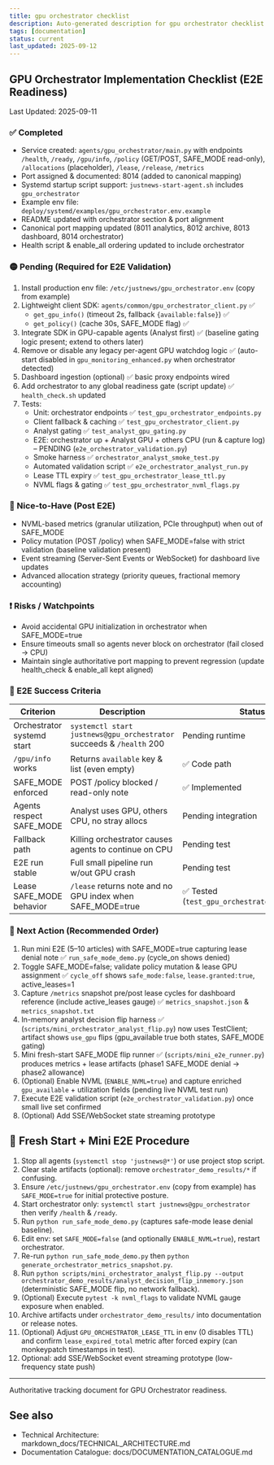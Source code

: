 ```yaml
---
title: gpu orchestrator checklist
description: Auto-generated description for gpu orchestrator checklist
tags: [documentation]
status: current
last_updated: 2025-09-12
---
```


## GPU Orchestrator Implementation Checklist (E2E Readiness)

Last Updated: 2025-09-11

### ✅ Completed
- Service created: `agents/gpu_orchestrator/main.py` with endpoints `/health`, `/ready`, `/gpu/info`, `/policy` (GET/POST, SAFE_MODE read-only), `/allocations` (placeholder), `/lease`, `/release`, `/metrics`
- Port assigned & documented: 8014 (added to canonical mapping)
- Systemd startup script support: `justnews-start-agent.sh` includes `gpu_orchestrator`
- Example env file: `deploy/systemd/examples/gpu_orchestrator.env.example`
- README updated with orchestrator section & port alignment
- Canonical port mapping updated (8011 analytics, 8012 archive, 8013 dashboard, 8014 orchestrator)
- Health script & enable_all ordering updated to include orchestrator

### 🟡 Pending (Required for E2E Validation)
1. Install production env file: `/etc/justnews/gpu_orchestrator.env` (copy from example)
2. Lightweight client SDK: `agents/common/gpu_orchestrator_client.py` ✅
   - `get_gpu_info()` (timeout 2s, fallback `{available:false}`) ✅
   - `get_policy()` (cache 30s, SAFE_MODE flag) ✅
3. Integrate SDK in GPU-capable agents (Analyst first) ✅ (baseline gating logic present; extend to others later)
4. Remove or disable any legacy per-agent GPU watchdog logic ✅ (auto-start disabled in `gpu_monitoring_enhanced.py` when orchestrator detected)
5. Dashboard ingestion (optional) ✅ basic proxy endpoints wired
6. Add orchestrator to any global readiness gate (script update) ✅ `health_check.sh` updated
7. Tests:
   - Unit: orchestrator endpoints ✅ `test_gpu_orchestrator_endpoints.py`
   - Client fallback & caching ✅ `test_gpu_orchestrator_client.py`
   - Analyst gating ✅ `test_analyst_gpu_gating.py`
   - E2E: orchestrator up + Analyst GPU + others CPU (run & capture log) – PENDING (`e2e_orchestrator_validation.py`)
   - Smoke harness ✅ `orchestrator_analyst_smoke_test.py`
   - Automated validation script ✅ `e2e_orchestrator_analyst_run.py`
   - Lease TTL expiry ✅ `test_gpu_orchestrator_lease_ttl.py`
   - NVML flags & gating ✅ `test_gpu_orchestrator_nvml_flags.py`

### 🔵 Nice-to-Have (Post E2E)
- NVML-based metrics (granular utilization, PCIe throughput) when out of SAFE_MODE
- Policy mutation (POST /policy) when SAFE_MODE=false with strict validation (baseline validation present)
- Event streaming (Server-Sent Events or WebSocket) for dashboard live updates
- Advanced allocation strategy (priority queues, fractional memory accounting)

### ❗ Risks / Watchpoints
- Avoid accidental GPU initialization in orchestrator when SAFE_MODE=true
- Ensure timeouts small so agents never block on orchestrator (fail closed → CPU)
- Maintain single authoritative port mapping to prevent regression (update health_check & enable_all kept aligned)

### 🧪 E2E Success Criteria
| Criterion | Description | Status |
|-----------|-------------|--------|
| Orchestrator systemd start | `systemctl start justnews@gpu_orchestrator` succeeds & `/health` 200 | Pending runtime
| `/gpu/info` works | Returns `available` key & list (even empty) | ✅ Code path
| SAFE_MODE enforced | POST /policy blocked / read-only note | ✅ Implemented
| Agents respect SAFE_MODE | Analyst uses GPU, others CPU, no stray allocs | Pending integration
| Fallback path | Killing orchestrator causes agents to continue on CPU | Pending test
| E2E run stable | Full small pipeline run w/out GPU crash | Pending test
| Lease SAFE_MODE behavior | `/lease` returns note and no GPU index when SAFE_MODE=true | ✅ Tested (`test_gpu_orchestrator_leasing.py`)

### 📌 Next Action (Recommended Order)
1. Run mini E2E (5–10 articles) with SAFE_MODE=true capturing lease denial note ✅ `run_safe_mode_demo.py` (cycle_on shows denied)
2. Toggle SAFE_MODE=false; validate policy mutation & lease GPU assignment ✅ `cycle_off` shows `safe_mode:false`, `lease.granted:true`, active_leases=1
3. Capture `/metrics` snapshot pre/post lease cycles for dashboard reference (include active_leases gauge) ✅ `metrics_snapshot.json` & `metrics_snapshot.txt`
4. In-memory analyst decision flip harness ✅ (`scripts/mini_orchestrator_analyst_flip.py`) now uses TestClient; artifact shows `use_gpu` flips (gpu_available true both states, SAFE_MODE gating)
5. Mini fresh-start SAFE_MODE flip runner ✅ (`scripts/mini_e2e_runner.py`) produces metrics + lease artifacts (phase1 SAFE_MODE denial → phase2 allowance)
5. (Optional) Enable NVML (`ENABLE_NVML=true`) and capture enriched `gpu_available` + utilization fields (pending live NVML test run)
6. Execute E2E validation script (`e2e_orchestrator_validation.py`) once small live set confirmed
7. (Optional) Add SSE/WebSocket state streaming prototype

## 🔄 Fresh Start + Mini E2E Procedure
1. Stop all agents (`systemctl stop 'justnews@*'`) or use project stop script.
2. Clear stale artifacts (optional): remove `orchestrator_demo_results/*` if confusing.
3. Ensure `/etc/justnews/gpu_orchestrator.env` (copy from example) has `SAFE_MODE=true` for initial protective posture.
4. Start orchestrator only: `systemctl start justnews@gpu_orchestrator` then verify `/health` & `/ready`.
5. Run `python run_safe_mode_demo.py` (captures safe-mode lease denial baseline).
6. Edit env: set `SAFE_MODE=false` (and optionally `ENABLE_NVML=true`), restart orchestrator.
7. Re-run `python run_safe_mode_demo.py` then `python generate_orchestrator_metrics_snapshot.py`.
8. Run `python scripts/mini_orchestrator_analyst_flip.py --output orchestrator_demo_results/analyst_decision_flip_inmemory.json` (deterministic SAFE_MODE flip, no network fallback).
9. (Optional) Execute `pytest -k nvml_flags` to validate NVML gauge exposure when enabled.
10. Archive artifacts under `orchestrator_demo_results/` into documentation or release notes.
11. (Optional) Adjust `GPU_ORCHESTRATOR_LEASE_TTL` in env (0 disables TTL) and confirm `lease_expired_total` metric after forced expiry (can monkeypatch timestamps in test).
6. Optional: add SSE/WebSocket event streaming prototype (low-frequency state push)

---
Authoritative tracking document for GPU Orchestrator readiness.

## See also

- Technical Architecture: markdown_docs/TECHNICAL_ARCHITECTURE.md
- Documentation Catalogue: docs/DOCUMENTATION_CATALOGUE.md

